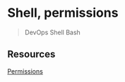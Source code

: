 # Shell, permissions

> DevOps
> Shell
> Bash

## Resources
[Permissions](https://intranet.alxswe.com/rltoken/aQmRB6ms-SDHUhqY0Rsa3g)
